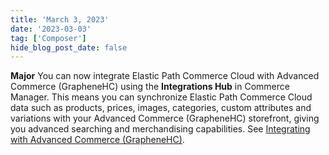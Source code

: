 ```yaml
---
title: 'March 3, 2023'
date: '2023-03-03'
tag: ['Composer']
hide_blog_post_date: false
---
```

**Major**
You can now integrate Elastic Path Commerce Cloud with Advanced Commerce (GrapheneHC) using the **Integrations Hub** in Commerce Manager. This means you can synchronize Elastic Path Commerce Cloud data such as products, prices, images, categories, custom attributes and variations with your Advanced Commerce (GrapheneHC) storefront, giving you advanced searching and merchandising capabilities. See [Integrating with Advanced Commerce (GrapheneHC)](/docs/composer/integration-hub/site-search/advanced-commerce).
